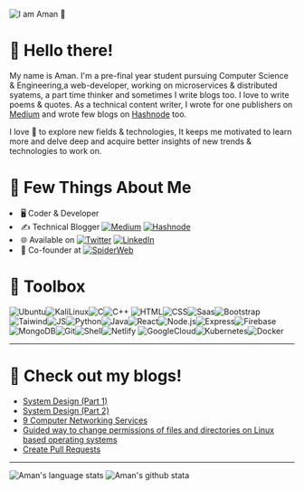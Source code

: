 ![I am Aman 👀](https://user-images.githubusercontent.com/53443872/135729235-13a4c6fe-fdaf-42e6-9597-be5d63e1a61d.gif)


# 👋 Hello there!

My name is Aman. I'm a pre-final year student pursuing Computer Science & Engineering,a web-developer, working on microservices & distributed syatems, a part time thinker and sometimes I write blogs too. I love to write poems & quotes. As a technical content writer, I wrote for one publishers on [Medium](https://aman-raza.medium.com/) and wrote few blogs on [Hashnode](https://hashnode.com/@amanraza) too.

I love :blue_heart: to explore new fields & technologies, It keeps me motivated to learn more and delve deep and acquire better insights of new trends & technologies to work on.

# 🧐 Few Things About Me
<li>🖥️ Coder & Developer</li>
<li>✍️ Technical Blogger <a href="https://aman-raza.medium.com/" target="_blank"><img alt="Medium" src="https://img.shields.io/badge/-Medium-0A0A0A?&style=flat-square&logo=medium&logoColor=white" /></a>
<a href="https://hashnode.com/@amanraza" target="_blank"><img alt="Hashnode" src="https://img.shields.io/badge/-Hashnode-2962FF?logo=hashnode&style=flat-square" /></a>
</li>
<li>🌐 Available on <a href="https://twitter.com/theamanraza" target="_blank">
<img alt="Twitter" src="https://img.shields.io/badge/-Twitter-1DA1F2?logo=twitter&logoColor=white&style=flat-square" /></a>
<a href="https://www.linkedin.com/in/aman-raza/" target="_blank">
<img alt="LinkedIn" src="https://img.shields.io/badge/-LinkedIn-0A66C2?&style=flat-square&logo=linkedin&logoColor=white" />
</a>
</a></li>
<li>💼 Co-founder at <a href="https://spiderweb.tech/" target="_blank"><img alt="SpiderWeb" src="https://img.shields.io/badge/SpiderWeb-red?style=for-the-badge&logo=&logoColor=white" /></a></li>


# 🧰 Toolbox
![Ubuntu](https://img.shields.io/badge/Ubuntu-E95420?style=for-the-badge&logo=ubuntu&logoColor=white)![KaliLinux](https://img.shields.io/badge/Kali-blue?style=for-the-badge&logo=kalilinux&logoColor=white)![C](https://img.shields.io/badge/C-00599C?style=for-the-badge&logo=c&logoColor=white)![C++](https://img.shields.io/badge/C%2B%2B-00599C?style=for-the-badge&logo=c%2B%2B&logoColor=white)
![HTML](https://img.shields.io/badge/-html5-E34F26?&style=for-the-badge&logo=html5&logoColor=white)![CSS](https://img.shields.io/badge/-css3-1572B6?&style=for-the-badge&logo=css3&logoColor=white)![Saas](https://img.shields.io/badge/Sass-CC6699?style=for-the-badge&logo=sass&logoColor=white)![Bootstrap](https://img.shields.io/badge/-Bootstrap-7952B3?&style=for-the-badge&logo=bootstrap&logoColor=white)![Taiwind](https://img.shields.io/badge/-Tailwind-38B2AC?&style=for-the-badge&logo=tailwind%20css&logoColor=white)![JS](https://img.shields.io/badge/-javascript-F7DF1E?&style=for-the-badge&logo=javascript&logoColor=black)![Python](https://img.shields.io/badge/-Python-3776AB?&style=for-the-badge&logo=python&logoColor=yellow)![Java](https://img.shields.io/badge/Java-ED8B00?style=for-the-badge&logo=java&logoColor=white)![React](https://img.shields.io/badge/-ReactJS-grey?&style=for-the-badge&logo=react&logoColor=61DAFB)![Node.js](https://img.shields.io/badge/-Node.js-black?&style=for-the-badge&logo=node.js&logoColor=339933)![Express](https://img.shields.io/badge/-Express-grey?&style=for-the-badge&logo=express&logoColor=white)![Firebase](https://img.shields.io/badge/-Firebase-4c8bf5?&style=for-the-badge&&logo=firebase&logoColor=ffca28)![MongoDB](https://img.shields.io/badge/-MongoDB-white?&style=for-the-badge&logo=mongodb&logoColor=47A248)![Git](https://img.shields.io/badge/-Git-F05032?&style=for-the-badge&logo=git&logoColor=white)![Shell](https://img.shields.io/badge/Shell_Script-121011?style=for-the-badge&logo=gnu-bash&logoColor=white)![Netlify](https://img.shields.io/badge/Netlify-00C7B7?style=for-the-badge&logo=netlify&logoColor=white)
![GoogleCloud](https://img.shields.io/badge/Google_Cloud-4285F4?style=for-the-badge&logo=google-cloud&logoColor=white)![Kubernetes](https://img.shields.io/badge/Kubernetes-1877F2?style=for-the-badge&logo=kubernetes&logoColor=white)![Docker](https://img.shields.io/badge/Docker-0db7ed?style=for-the-badge&logo=docker&logoColor=white)

------

# 📝 Check out my blogs!
<!-- BLOG:START -->
- [System Design (Part 1)](https://medium.com/tek-society/system-design-part-1-28e5296fa711)
- [System Design (Part 2)](https://medium.com/tek-society/system-design-part-2-56d43a5ea79a)
- [9 Computer Networking Services](https://amanraza.hashnode.dev/9-computer-networking-services)
- [Guided way to change permissions of files and directories on Linux based operating systems](https://amanraza.hashnode.dev/guided-way-to-change-permissions-of-files-and-directories-on-linux-based-operating-systems)
- [Create Pull Requests](https://aman-raza.medium.com/pull-requests-through-git-d24e79427664)
<!-- BLOG:END -->

-----

![Aman's language stats](https://github-readme-stats.vercel.app/api/top-langs/?username=aman-raza&theme=black-orange)
![Aman's github stata](https://github-readme-stats.vercel.app/api?username=aman-raza&theme=black-orange)
